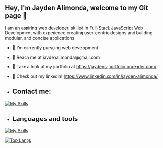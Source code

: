 ##         Hey, I'm Jayden Alimonda, welcome to my Git page 👋

  I am an aspiring web developer, skilled in Full-Stack JavaScript Web Development with experience creating user-centric designs and building modular, and concise applications

- 🌱 I’m currently pursuing web development
- 📱  Reach me at jaydenalimonda@gmail.com
- 💬 Take a look at my portfolio at https://jaydens-portfolio.onrender.com/
- 🧠 Check out my linkedin! https://www.linkedin.com/in/jayden-alimonda/

- ## Contact me:
[![My Skills](https://skillicons.dev/icons?i=gmail,linkedin)](https://skillicons.dev)

- ## Languages and tools

[![My Skills](https://skillicons.dev/icons?i=js,html,css,react,vite,mongodb,linux)](https://skillicons.dev)

[![Top Langs](https://github-readme-stats.vercel.app/api/top-langs/?username=JaydenAlimonda&layout=compact)](https://github.com/INSERT_YOUR_HANDLE_HERE/github-readme-stats)
